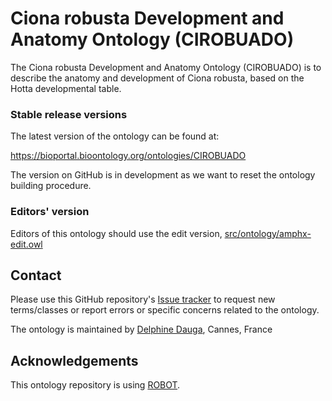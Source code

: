 <!--[![Build Status](https://travis-ci.org/obophenotype/amph.svg?branch=master)](https://travis-ci.org/obophenotype/amph)
[![DOI](https://zenodo.org/badge/13996/obophenotype/amph.svg)](https://zenodo.org/badge/latestdoi/13996/obophenotype/amph)-->

# Ciona robusta Development and Anatomy Ontology (CIROBUADO)

The Ciona robusta Development and Anatomy Ontology (CIROBUADO) is to describe the anatomy and development of Ciona robusta, based on the Hotta developmental table.

### Stable release versions

The latest version of the ontology can be found at:

https://bioportal.bioontology.org/ontologies/CIROBUADO

The version on GitHub is in development as we want to reset the ontology building procedure.

### Editors' version

Editors of this ontology should use the edit version, [src/ontology/amphx-edit.owl](https://github.com/EBISPOT/amphx_ontology/blob/master/src/ontology/amphx-edit.owl)

## Contact

Please use this GitHub repository's [Issue tracker](https://github.com/EBISPOT/amphx_ontology/issues) to request new terms/classes or report errors or specific concerns related to the ontology.

The ontology is maintained by [Delphine Dauga](https://www.bioself-communication.com/), Cannes, France

## Acknowledgements

This ontology repository is using [ROBOT](https://github.com/ontodev/robot).
